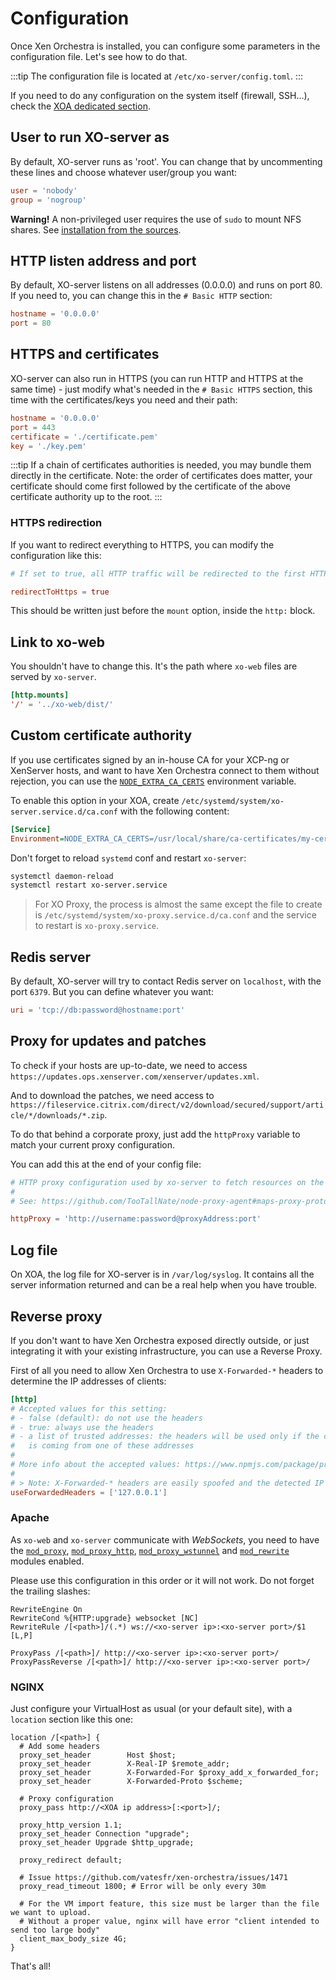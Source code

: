 # Configuration

Once Xen Orchestra is installed, you can configure some parameters in the configuration file. Let's see how to do that.

:::tip
The configuration file is located at `/etc/xo-server/config.toml`.
:::

If you need to do any configuration on the system itself (firewall, SSH…), check the [XOA dedicated section](xoa.md).

## User to run XO-server as

By default, XO-server runs as 'root'. You can change that by uncommenting these lines and choose whatever user/group you want:

```toml
user = 'nobody'
group = 'nogroup'
```

**Warning!** A non-privileged user requires the use of `sudo` to mount NFS shares. See [installation from the sources](installation.md#from-the-sources).

## HTTP listen address and port

By default, XO-server listens on all addresses (0.0.0.0) and runs on port 80. If you need to, you can change this in the `# Basic HTTP` section:

```toml
hostname = '0.0.0.0'
port = 80
```

## HTTPS and certificates

XO-server can also run in HTTPS (you can run HTTP and HTTPS at the same time) - just modify what's needed in the `# Basic HTTPS` section, this time with the certificates/keys you need and their path:

```toml
hostname = '0.0.0.0'
port = 443
certificate = './certificate.pem'
key = './key.pem'
```

:::tip
If a chain of certificates authorities is needed, you may bundle them directly in the certificate. Note: the order of certificates does matter, your certificate should come first followed by the certificate of the above certificate authority up to the root.
:::

### HTTPS redirection

If you want to redirect everything to HTTPS, you can modify the configuration like this:

```toml
# If set to true, all HTTP traffic will be redirected to the first HTTPs configuration.

redirectToHttps = true
```

This should be written just before the `mount` option, inside the `http:` block.

## Link to xo-web

You shouldn't have to change this. It's the path where `xo-web` files are served by `xo-server`.

```toml
[http.mounts]
'/' = '../xo-web/dist/'
```

## Custom certificate authority

If you use certificates signed by an in-house CA for your XCP-ng or XenServer hosts, and want to have Xen Orchestra connect to them without rejection, you can use the [`NODE_EXTRA_CA_CERTS`](https://nodejs.org/api/cli.html#cli_node_extra_ca_certs_file) environment variable.

To enable this option in your XOA, create `/etc/systemd/system/xo-server.service.d/ca.conf` with the following content:

```ini
[Service]
Environment=NODE_EXTRA_CA_CERTS=/usr/local/share/ca-certificates/my-cert.crt
```

Don't forget to reload `systemd` conf and restart `xo-server`:

```sh
systemctl daemon-reload
systemctl restart xo-server.service
```

> For XO Proxy, the process is almost the same except the file to create is `/etc/systemd/system/xo-proxy.service.d/ca.conf` and the service to restart is `xo-proxy.service`.

## Redis server

By default, XO-server will try to contact Redis server on `localhost`, with the port `6379`. But you can define whatever you want:

```toml
uri = 'tcp://db:password@hostname:port'
```

## Proxy for updates and patches

To check if your hosts are up-to-date, we need to access `https://updates.ops.xenserver.com/xenserver/updates.xml`.

And to download the patches, we need access to `https://fileservice.citrix.com/direct/v2/download/secured/support/article/*/downloads/*.zip`.

To do that behind a corporate proxy, just add the `httpProxy` variable to match your current proxy configuration.

You can add this at the end of your config file:

```toml
# HTTP proxy configuration used by xo-server to fetch resources on the Internet.
#
# See: https://github.com/TooTallNate/node-proxy-agent#maps-proxy-protocols-to-httpagent-implementations

httpProxy = 'http://username:password@proxyAddress:port'
```

## Log file

On XOA, the log file for XO-server is in `/var/log/syslog`. It contains all the server information returned and can be a real help when you have trouble.

## Reverse proxy

If you don't want to have Xen Orchestra exposed directly outside, or just integrating it with your existing infrastructure, you can use a Reverse Proxy.

First of all you need to allow Xen Orchestra to use `X-Forwarded-*` headers to determine the IP addresses of clients:

```toml
[http]
# Accepted values for this setting:
# - false (default): do not use the headers
# - true: always use the headers
# - a list of trusted addresses: the headers will be used only if the connection
#   is coming from one of these addresses
#
# More info about the accepted values: https://www.npmjs.com/package/proxy-addr?activeTab=readme#proxyaddrreq-trust
#
# > Note: X-Forwarded-* headers are easily spoofed and the detected IP addresses are unreliable.
useForwardedHeaders = ['127.0.0.1']
```

### Apache

As `xo-web` and `xo-server` communicate with _WebSockets_, you need to have the [`mod_proxy`](http://httpd.apache.org/docs/2.4/mod/mod_proxy.html), [`mod_proxy_http`](http://httpd.apache.org/docs/2.4/mod/mod_proxy_http.html), [`mod_proxy_wstunnel`](http://httpd.apache.org/docs/2.4/mod/mod_proxy_wstunnel.html) and [`mod_rewrite`](http://httpd.apache.org/docs/2.4/mod/mod_rewrite.html) modules enabled.

Please use this configuration in this order or it will not work. Do not forget the trailing slashes:

```apacheconf
RewriteEngine On
RewriteCond %{HTTP:upgrade} websocket [NC]
RewriteRule /[<path>]/(.*) ws://<xo-server ip>:<xo-server port>/$1 [L,P]

ProxyPass /[<path>]/ http://<xo-server ip>:<xo-server port>/
ProxyPassReverse /[<path>]/ http://<xo-server ip>:<xo-server port>/
```

### NGINX

Just configure your VirtualHost as usual (or your default site), with a `location` section like this one:

```nginx
location /[<path>] {
  # Add some headers
  proxy_set_header        Host $host;
  proxy_set_header        X-Real-IP $remote_addr;
  proxy_set_header        X-Forwarded-For $proxy_add_x_forwarded_for;
  proxy_set_header        X-Forwarded-Proto $scheme;

  # Proxy configuration
  proxy_pass http://<XOA ip address>[:<port>]/;

  proxy_http_version 1.1;
  proxy_set_header Connection "upgrade";
  proxy_set_header Upgrade $http_upgrade;

  proxy_redirect default;

  # Issue https://github.com/vatesfr/xen-orchestra/issues/1471
  proxy_read_timeout 1800; # Error will be only every 30m

  # For the VM import feature, this size must be larger than the file we want to upload.
  # Without a proper value, nginx will have error "client intended to send too large body"
  client_max_body_size 4G;
}
```

That's all!
